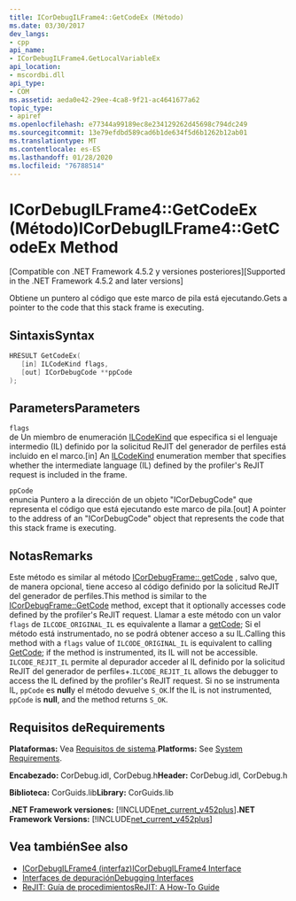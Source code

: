 ```yaml
---
title: ICorDebugILFrame4::GetCodeEx (Método)
ms.date: 03/30/2017
dev_langs:
- cpp
api_name:
- ICorDebugILFrame4.GetLocalVariableEx
api_location:
- mscordbi.dll
api_type:
- COM
ms.assetid: aeda0e42-29ee-4ca8-9f21-ac4641677a62
topic_type:
- apiref
ms.openlocfilehash: e77344a99189ec8e234129262d45698c794dc249
ms.sourcegitcommit: 13e79efdbd589cad6b1de634f5d6b1262b12ab01
ms.translationtype: MT
ms.contentlocale: es-ES
ms.lasthandoff: 01/28/2020
ms.locfileid: "76788514"
---
```

# <a name="icordebugilframe4getcodeex-method"></a><span data-ttu-id="a8e8f-102">ICorDebugILFrame4::GetCodeEx (Método)</span><span class="sxs-lookup"><span data-stu-id="a8e8f-102">ICorDebugILFrame4::GetCodeEx Method</span></span>
<span data-ttu-id="a8e8f-103">[Compatible con .NET Framework 4.5.2 y versiones posteriores]</span><span class="sxs-lookup"><span data-stu-id="a8e8f-103">[Supported in the .NET Framework 4.5.2 and later versions]</span></span>  
  
 <span data-ttu-id="a8e8f-104">Obtiene un puntero al código que este marco de pila está ejecutando.</span><span class="sxs-lookup"><span data-stu-id="a8e8f-104">Gets a pointer to the code that this stack frame is executing.</span></span>  
  
## <a name="syntax"></a><span data-ttu-id="a8e8f-105">Sintaxis</span><span class="sxs-lookup"><span data-stu-id="a8e8f-105">Syntax</span></span>  
  
```cpp
HRESULT GetCodeEx(  
   [in] ILCodeKind flags,   
   [out] ICorDebugCode **ppCode  
);  
```  
  
## <a name="parameters"></a><span data-ttu-id="a8e8f-106">Parameters</span><span class="sxs-lookup"><span data-stu-id="a8e8f-106">Parameters</span></span>  
 `flags`  
 <span data-ttu-id="a8e8f-107">de Un miembro de enumeración [ILCodeKind](ilcodekind-enumeration.md) que especifica si el lenguaje intermedio (IL) definido por la solicitud ReJIT del generador de perfiles está incluido en el marco.</span><span class="sxs-lookup"><span data-stu-id="a8e8f-107">[in] An [ILCodeKind](ilcodekind-enumeration.md) enumeration member that specifies whether the intermediate language (IL) defined by the profiler's ReJIT request is included in the frame.</span></span>  
  
 `ppCode`  
 <span data-ttu-id="a8e8f-108">enuncia Puntero a la dirección de un objeto "ICorDebugCode" que representa el código que está ejecutando este marco de pila.</span><span class="sxs-lookup"><span data-stu-id="a8e8f-108">[out] A pointer to the address of an "ICorDebugCode" object that represents the code that this stack frame is executing.</span></span>  
  
## <a name="remarks"></a><span data-ttu-id="a8e8f-109">Notas</span><span class="sxs-lookup"><span data-stu-id="a8e8f-109">Remarks</span></span>  
 <span data-ttu-id="a8e8f-110">Este método es similar al método [ICorDebugFrame:: getCode](icordebugframe-getcode-method.md) , salvo que, de manera opcional, tiene acceso al código definido por la solicitud ReJIT del generador de perfiles.</span><span class="sxs-lookup"><span data-stu-id="a8e8f-110">This method is similar to the [ICorDebugFrame::GetCode](icordebugframe-getcode-method.md) method, except that it optionally accesses code defined by the profiler's ReJIT request.</span></span> <span data-ttu-id="a8e8f-111">Llamar a este método con un valor `flags` de `ILCODE_ORIGINAL_IL` es equivalente a llamar a [getCode](icordebugframe-getcode-method.md); Si el método está instrumentado, no se podrá obtener acceso a su IL.</span><span class="sxs-lookup"><span data-stu-id="a8e8f-111">Calling this method with a `flags` value of `ILCODE_ORIGINAL_IL` is equivalent to calling [GetCode](icordebugframe-getcode-method.md); if the method is instrumented, its IL will not be accessible.</span></span> <span data-ttu-id="a8e8f-112">`ILCODE_REJIT_IL` permite al depurador acceder al IL definido por la solicitud ReJIT del generador de perfiles+.</span><span class="sxs-lookup"><span data-stu-id="a8e8f-112">`ILCODE_REJIT_IL` allows the debugger to access the IL defined by the profiler's ReJIT request.</span></span> <span data-ttu-id="a8e8f-113">Si no se instrumenta IL, `ppCode` es **null**y el método devuelve `S_OK`.</span><span class="sxs-lookup"><span data-stu-id="a8e8f-113">If the IL is not instrumented, `ppCode` is **null**, and the method returns `S_OK`.</span></span>  
  
## <a name="requirements"></a><span data-ttu-id="a8e8f-114">Requisitos de</span><span class="sxs-lookup"><span data-stu-id="a8e8f-114">Requirements</span></span>  
 <span data-ttu-id="a8e8f-115">**Plataformas:** Vea [Requisitos de sistema](../../../../docs/framework/get-started/system-requirements.md).</span><span class="sxs-lookup"><span data-stu-id="a8e8f-115">**Platforms:** See [System Requirements](../../../../docs/framework/get-started/system-requirements.md).</span></span>  
  
 <span data-ttu-id="a8e8f-116">**Encabezado:** CorDebug.idl, CorDebug.h</span><span class="sxs-lookup"><span data-stu-id="a8e8f-116">**Header:** CorDebug.idl, CorDebug.h</span></span>  
  
 <span data-ttu-id="a8e8f-117">**Biblioteca:** CorGuids.lib</span><span class="sxs-lookup"><span data-stu-id="a8e8f-117">**Library:** CorGuids.lib</span></span>  
  
 <span data-ttu-id="a8e8f-118">**.NET Framework versiones:** [!INCLUDE[net_current_v452plus](../../../../includes/net-current-v452plus-md.md)]</span><span class="sxs-lookup"><span data-stu-id="a8e8f-118">**.NET Framework Versions:** [!INCLUDE[net_current_v452plus](../../../../includes/net-current-v452plus-md.md)]</span></span>  
  
## <a name="see-also"></a><span data-ttu-id="a8e8f-119">Vea también</span><span class="sxs-lookup"><span data-stu-id="a8e8f-119">See also</span></span>

- [<span data-ttu-id="a8e8f-120">ICorDebugILFrame4 (interfaz)</span><span class="sxs-lookup"><span data-stu-id="a8e8f-120">ICorDebugILFrame4 Interface</span></span>](icordebugilframe4-interface.md)
- [<span data-ttu-id="a8e8f-121">Interfaces de depuración</span><span class="sxs-lookup"><span data-stu-id="a8e8f-121">Debugging Interfaces</span></span>](debugging-interfaces.md)
- [<span data-ttu-id="a8e8f-122">ReJIT: Guía de procedimientos</span><span class="sxs-lookup"><span data-stu-id="a8e8f-122">ReJIT: A How-To Guide</span></span>](https://docs.microsoft.com/archive/blogs/davbr/rejit-a-how-to-guide)
